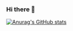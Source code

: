 ### Hi there 👋

[![Anurag's GitHub stats](https://github-readme-stats.vercel.app/api?username=jsullivan2847)](https://github.com/anuraghazra/github-readme-stats)
